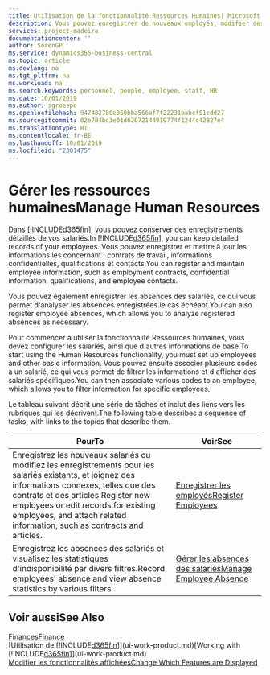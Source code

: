 ```yaml
---
title: Utilisation de la fonctionnalité Ressources Humaines| Microsoft Docs
description: Vous pouvez enregistrer de nouveaux employés, modifier des informations sur le personnel existant, et enregistrer et analyser les absences.
services: project-madeira
documentationcenter: ''
author: SorenGP
ms.service: dynamics365-business-central
ms.topic: article
ms.devlang: na
ms.tgt_pltfrm: na
ms.workload: na
ms.search.keywords: personnel, people, employee, staff, HR
ms.date: 10/01/2019
ms.author: sgroespe
ms.openlocfilehash: 947482780e860bba566af7f22231babcf51cdd27
ms.sourcegitcommit: 02e704bc3e01d62072144919774f1244c42827e4
ms.translationtype: HT
ms.contentlocale: fr-BE
ms.lasthandoff: 10/01/2019
ms.locfileid: "2301475"
---
```

# <a name="manage-human-resources"></a><span data-ttu-id="bd27e-103">Gérer les ressources humaines</span><span class="sxs-lookup"><span data-stu-id="bd27e-103">Manage Human Resources</span></span>
<span data-ttu-id="bd27e-104">Dans [!INCLUDE[d365fin](includes/d365fin_md.md)], vous pouvez conserver des enregistrements détaillés de vos salariés.</span><span class="sxs-lookup"><span data-stu-id="bd27e-104">In [!INCLUDE[d365fin](includes/d365fin_md.md)], you can keep detailed records of your employees.</span></span> <span data-ttu-id="bd27e-105">Vous pouvez enregistrer et mettre à jour les informations les concernant : contrats de travail, informations confidentielles, qualifications et contacts.</span><span class="sxs-lookup"><span data-stu-id="bd27e-105">You can register and maintain employee information, such as employment contracts, confidential information, qualifications, and employee contacts.</span></span>

<span data-ttu-id="bd27e-106">Vous pouvez également enregistrer les absences des salariés, ce qui vous permet d'analyser les absences enregistrées le cas échéant.</span><span class="sxs-lookup"><span data-stu-id="bd27e-106">You can also register employee absences, which allows you to analyze registered absences as necessary.</span></span>

<span data-ttu-id="bd27e-107">Pour commencer à utiliser la fonctionnalité Ressources humaines, vous devez configurer les salariés, ainsi que d'autres informations de base.</span><span class="sxs-lookup"><span data-stu-id="bd27e-107">To start using the Human Resources functionality, you must set up employees and other basic information.</span></span> <span data-ttu-id="bd27e-108">Vous pouvez ensuite associer plusieurs codes à un salarié, ce qui vous permet de filtrer les informations et d'afficher des salariés spécifiques.</span><span class="sxs-lookup"><span data-stu-id="bd27e-108">You can then associate various codes to an employee, which allows you to filter information for specific employees.</span></span>

<span data-ttu-id="bd27e-109">Le tableau suivant décrit une série de tâches et inclut des liens vers les rubriques qui les décrivent.</span><span class="sxs-lookup"><span data-stu-id="bd27e-109">The following table describes a sequence of tasks, with links to the topics that describe them.</span></span>

| <span data-ttu-id="bd27e-110">Pour</span><span class="sxs-lookup"><span data-stu-id="bd27e-110">To</span></span> | <span data-ttu-id="bd27e-111">Voir</span><span class="sxs-lookup"><span data-stu-id="bd27e-111">See</span></span> |
| --- | --- |
| <span data-ttu-id="bd27e-112">Enregistrez les nouveaux salariés ou modifiez les enregistrements pour les salariés existants, et joignez des informations connexes, telles que des contrats et des articles.</span><span class="sxs-lookup"><span data-stu-id="bd27e-112">Register new employees or edit records for existing employees, and attach related information, such as contracts and articles.</span></span> |[<span data-ttu-id="bd27e-113">Enregistrer les employés</span><span class="sxs-lookup"><span data-stu-id="bd27e-113">Register Employees</span></span>](hr-how-register-employees.md) |
| <span data-ttu-id="bd27e-114">Enregistrez les absences des salariés et visualisez les statistiques d'indisponibilité par divers filtres.</span><span class="sxs-lookup"><span data-stu-id="bd27e-114">Record employees' absence and view absence statistics by various filters.</span></span> |[<span data-ttu-id="bd27e-115">Gérer les absences des salariés</span><span class="sxs-lookup"><span data-stu-id="bd27e-115">Manage Employee Absence</span></span>](hr-how-manage-absence.md) |

## <a name="see-also"></a><span data-ttu-id="bd27e-116">Voir aussi</span><span class="sxs-lookup"><span data-stu-id="bd27e-116">See Also</span></span>
[<span data-ttu-id="bd27e-117">Finances</span><span class="sxs-lookup"><span data-stu-id="bd27e-117">Finance</span></span>](finance.md)  
<span data-ttu-id="bd27e-118">[Utilisation de [!INCLUDE[d365fin](includes/d365fin_md.md)]](ui-work-product.md)</span><span class="sxs-lookup"><span data-stu-id="bd27e-118">[Working with [!INCLUDE[d365fin](includes/d365fin_md.md)]](ui-work-product.md)</span></span>  
[<span data-ttu-id="bd27e-119">Modifier les fonctionnalités affichées</span><span class="sxs-lookup"><span data-stu-id="bd27e-119">Change Which Features are Displayed</span></span>](ui-experiences.md)        
